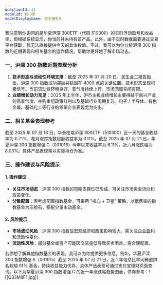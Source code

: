```yaml
---
questionId: 31
modelId: 蚂小财
modelDisplayName: 匿名模型H
---
```

我注意到你询问的是华夏沪深 300ETF（代码 510300）的实时浮动盈亏和收益率，但根据系统显示，你当前并未持有该产品。此外，由于实时数据需要通过交易平台获取，我无法直接提供今天的具体数值。不过，我可以为你分析沪深 300 指数的近期表现和相关基金的运作情况，帮助你更好地了解市场动态。

### 一、沪深 300 指数近期表现分析

1. **技术形态与流动性环境支撑**：截至 2025 年 07 月 20 日，民生金工报告指出，沪深 300 指数成功突破并稳固在 4000 点的关键位置，技术形态呈现积极信号。当前流动性环境良好，景气度持续上行，市场回调空间有限。
2. **业绩增长动力充足**：2025 年上半年，沪市主板业绩增长主要得益于新兴产业的高景气度、并购重组政策红利以及基础行业周期复苏。电子 / 半导体、有色金属、基础化工等行业的领军企业表现尤为突出。

### 二、相关基金表现参考

截至 2025 年 07 月 18 日，华泰柏瑞沪深 300ETF（510300）近一天的基金收益率为 0.71%，相对跟踪指数超额收益率为 0.11%。截至 2025 年 07 月 21 日，华夏沪深 300 指数增强 C（001016）今年以来收益率为 6.11%，近六月涨跌幅为 8.03%。具体产品表现需以实际持仓为准。

### 三、操作建议与风险提示

#### 1. 操作建议

- **关注市场动态**：沪深 300 指数的短期支撑位已形成，可关注市场资金流向和政策变化。
- **分散配置**：若考虑配置指数基金，可采用 "核心 + 卫星" 策略，以低费率的指数基金为压舱石，搭配少量主动基金。

#### 2. 风险提示

- **市场波动风险**：沪深 300 指数受宏观经济和政策影响较大，需关注企业盈利和流动性变化。
- **流动性风险**：部分基金或资产可能因交易量低导致买卖困难，需合理配置。

  

若你想了解其他指数基金的表现，我可以为你提供更多信息。例如，华夏沪深 300 指数增强 A（001015）截至 2025 年 07 月 21 日，近 1 年信息比率同赛道排名超越 91% 基金，持续收益能力优异。具体产品表现可通过支付宝理财页面查询。以下为华夏沪深 300 指数增强 C 的近一年涨跌幅趋势图表，供你参考：![[Q33M8F1.jpg]]